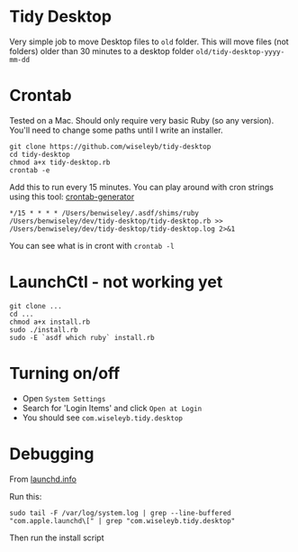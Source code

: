 # Tidy Desktop

Very simple job to move Desktop files to `old` folder. This will move files
(not folders) older than 30 minutes to a desktop folder
`old/tidy-desktop-yyyy-mm-dd`

# Crontab

Tested on a Mac. Should only require very basic Ruby (so any version). You'll
need to change some paths until I write an installer.

```
git clone https://github.com/wiseleyb/tidy-desktop
cd tidy-desktop
chmod a+x tidy-desktop.rb
crontab -e 
```

Add this to run every 15 minutes.  You can play around with cron strings using
this tool: [crontab-generator](https://crontab-generator.org/)

```
*/15 * * * * /Users/benwiseley/.asdf/shims/ruby /Users/benwiseley/dev/tidy-desktop/tidy-desktop.rb >> /Users/benwiseley/dev/tidy-desktop/tidy-desktop.log 2>&1
```

You can see what is in cront with `crontab -l`

# LaunchCtl - not working yet

```
git clone ...
cd ...
chmod a+x install.rb
sudo ./install.rb
sudo -E `asdf which ruby` install.rb
```

# Turning on/off

* Open `System Settings`
* Search for 'Login Items' and click `Open at Login` 
* You should see `com.wiseleyb.tidy.desktop`

# Debugging

From [launchd.info](https://www.launchd.info/)

Run this:

```
sudo tail -F /var/log/system.log | grep --line-buffered "com.apple.launchd\[" | grep "com.wiseleyb.tidy.desktop"
```

Then run the install script

